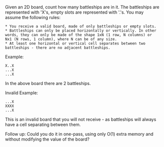 Given an 2D board, count how many battleships are in it. The battleships are represented with 'X's, empty slots are represented with '.'s. You may assume the following rules:

    * You receive a valid board, made of only battleships or empty slots.
    * Battleships can only be placed horizontally or vertically. In other words, they can only be made of the shape 1xN (1 row, N columns) or Nx1 (N rows, 1 column), where N can be of any size.
    * At least one horizontal or vertical cell separates between two battleships - there are no adjacent battleships.

Example:

	X..X
	...X
	...X

In the above board there are 2 battleships.

Invalid Example:

	...X
	XXXX
	...X

This is an invalid board that you will not receive - as battleships will always have a cell separating between them.

Follow up:
Could you do it in one-pass, using only O(1) extra memory and without modifying the value of the board?
